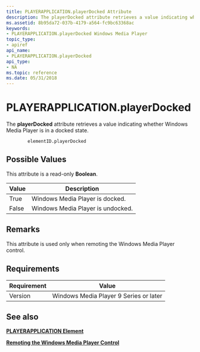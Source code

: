 ```yaml
---
title: PLAYERAPPLICATION.playerDocked Attribute
description: The playerDocked attribute retrieves a value indicating whether Windows Media Player is in a docked state.
ms.assetid: 8b95da72-037b-4179-a564-fc9bc63368ac
keywords:
- PLAYERAPPLICATION.playerDocked Windows Media Player
topic_type:
- apiref
api_name:
- PLAYERAPPLICATION.playerDocked
api_type:
- NA
ms.topic: reference
ms.date: 05/31/2018
---
```


# PLAYERAPPLICATION.playerDocked

The **playerDocked** attribute retrieves a value indicating whether Windows Media Player is in a docked state.

``` syntax
        elementID.playerDocked
```

## Possible Values

This attribute is a read-only **Boolean**.



| Value | Description                       |
|-------|-----------------------------------|
| True  | Windows Media Player is docked.   |
| False | Windows Media Player is undocked. |



 

## Remarks

This attribute is used only when remoting the Windows Media Player control.

## Requirements



| Requirement | Value |
|--------------------|---------------------------------------------------|
| Version<br/> | Windows Media Player 9 Series or later<br/> |



## See also

<dl> <dt>

[**PLAYERAPPLICATION Element**](playerapplication-element.md)
</dt> <dt>

[**Remoting the Windows Media Player Control**](remoting-the-windows-media-player-control.md)
</dt> </dl>

 

 






